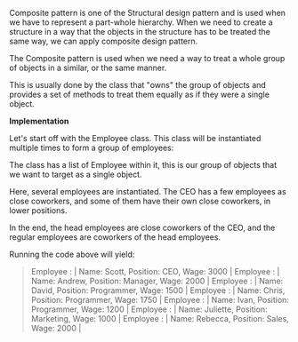 Composite pattern is one of the Structural design pattern and is used when we have to represent a part-whole hierarchy. When we need to create a structure in a way that the objects in the structure has to be treated the same way, we can apply composite design pattern.

The Composite pattern is used when we need a way to treat a whole group of objects in a similar, or the same manner.

This is usually done by the class that "owns" the group of objects and provides a set of methods to treat them equally as if they were a single object.

**Implementation**

Let's start off with the Employee class. This class will be instantiated multiple times to form a group of employees:

The class has a list of Employee within it, this is our group of objects that we want to target as a single object.

Here, several employees are instantiated. The CEO has a few employees as close coworkers, and some of them have their own close coworkers, in lower positions.

In the end, the head employees are close coworkers of the CEO, and the regular employees are coworkers of the head employees.

Running the code above will yield:

> Employee : | Name: Scott, Position: CEO, Wage: 3000 |
> Employee : | Name: Andrew, Position: Manager, Wage: 2000 |
> Employee : | Name: David, Position: Programmer, Wage: 1500 |
> Employee : | Name: Chris, Position: Programmer, Wage: 1750 |
> Employee : | Name: Ivan, Position: Programmer, Wage: 1200 |
> Employee : | Name: Juliette, Position: Marketing, Wage: 1000 |
> Employee : | Name: Rebecca, Position: Sales, Wage: 2000 |
